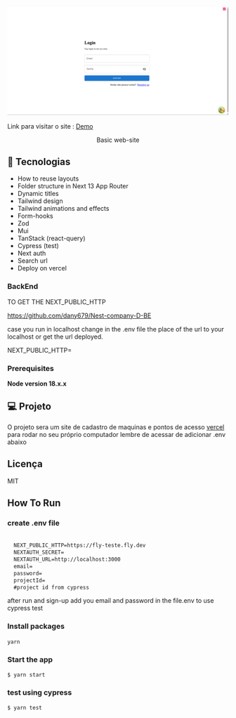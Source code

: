 <p align="center">
  <img alt="" src="./readme.png" height-max='720px'>
</p>

<p>Link para visitar o site : 
<a href="https://portifolio-git-main-dany679.vercel.app/" />Demo</a>
</p>
<p align='center'> Basic web-site <p/>

## 🚀 Tecnologias

- How to reuse layouts
- Folder structure in Next 13 App Router
- Dynamic titles
- Tailwind design
- Tailwind animations and effects
- Form-hooks
- Zod
- Mui
- TanStack (react-query)
- Cypress (test)
- Next auth
- Search url
- Deploy on vercel

### BackEnd

TO GET THE NEXT_PUBLIC_HTTP

https://github.com/dany679/Nest-company-D-BE

case you run in localhost change in the .env file the place of the url to your localhost or get the url deployed.

NEXT_PUBLIC_HTTP=

### Prerequisites

**Node version 18.x.x**

## 💻 Projeto

O projeto sera um site de cadastro de maquinas e pontos de acesso <a href="https://vercel.com/" /> vercel</a> para rodar no seu próprio computador lembre de acessar de adicionar .env abaixo

## Licença

MIT

## How To Run

### create .env file

```shell

  NEXT_PUBLIC_HTTP=https://fly-teste.fly.dev
  NEXTAUTH_SECRET=
  NEXTAUTH_URL=http://localhost:3000
  email=
  password=
  projectId=
  #project id from cypress

```

after run and sign-up add you email and password in the file.env to use cypress test

### Install packages

```shell
yarn
```

### Start the app

```shell
$ yarn start
```

### test using cypress

```shell
$ yarn test
```
